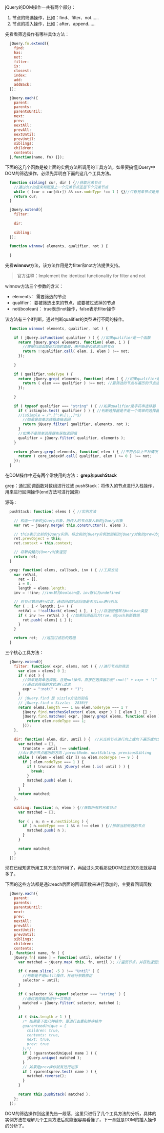 jQuery的DOM操作一共有两个部分：     
1. 节点的筛选操作，比如：find、filter、not……
2. 节点的插入操作，比如：after、append……


先看看筛选操作有哪些具体方法：

```javascript
  jQuery.fn.extend({
    find:
    has:
    not:
    filter:
    is: 
    closest: 
    index:
    add: 
    addBack:		
  });

  jQuery.each({
    parent: 
    parents: 
    parentsUntil: 
    next: 
    prev: 
    nextAll: 
    prevAll: 
    nextUntil: 
    prevUntil:
    siblings: 
    children:
    contents: 
  },function(name, fn) {});
```	

下面的这几个函数是被上面的实例方法所调用的工具方法，如果要搞懂jQuery中DOM的筛选操作，必须先弄明白下面的这几个工具方法。

```javascript
  function sibling( cur, dir ) {//获取兄弟节点
    //通过dir的值来判断是上一个兄弟节点还是下个兄弟节点
    while ( (cur = cur[dir]) && cur.nodeType !== 1 ) {}//只有兄弟节点是元素节点才返回
    return cur;
  }

  jQuery.extend({
    filter:
  
    dir: 
  
    sibling: 
  });
  
  function winnow( elements, qualifier, not ) {
    
  }
```


先看**winnow**方法，该方法作用是为filter和not方法提供支持。    

> 官方注释：Implement the identical functionality for filter and not

winnow方法三个参数的含义：
- elements： 需要筛选的节点
- qualifier： 要被筛选出来的节点，或要被过滤掉的节点
- not(boolean)： true表示not操作，false表示filter操作


该方法有三个if判断，通过判断qualifier的类型进行不同的操作。

```javascript
  function winnow( elements, qualifier, not ) {
    
    if ( jQuery.isFunction( qualifier ) ) { //如果qualifier是一个函数
      return jQuery.grep( elements, function( elem, i ) {
        //根据回调函数返回值的真假，来判断是否过滤当前节点
        return !!qualifier.call( elem, i, elem ) !== not;
      });
  
    }
  
    if ( qualifier.nodeType ) {
      return jQuery.grep( elements, function( elem ) { //如果qualifier是DOM节点
        return ( elem === qualifier ) !== not; //要筛选的节点与遍历的节点进行对比
      });
  
    }
  
    if ( typeof qualifier === "string" ) { //如果qualifier是字符串选择器
      if ( isSimple.test( qualifier ) ) { //判断选择器是不是一个简单的选择器
      //isSimple = /^.[^:#\[\.,]*$/
        //如果是简单选择器直接返回
        return jQuery.filter( qualifier, elements, not );
      }
      //如果不是简单选择器先获取返回值
      qualifier = jQuery.filter( qualifier, elements );
    }
  
    return jQuery.grep( elements, function( elem ) { //不符合以上三种情况
      return ( core_indexOf.call( qualifier, elem ) >= 0 ) !== not;
    });
  }
```

在DOM操作中还有两个常使用的方法： **grep**和**pushStack**

grep：通过回调函数对数组进行过滤
pushStack：将传入的节点进行入栈操作，用来进行回溯操作(end方法可进行回溯)

源码：

```javascript
  pushStack: function( elems ) { //实例方法
    
    // 构造一个新的jQuery对象，把传入的节点放入新的jQuery对象
    var ret = jQuery.merge( this.constructor(), elems );

    // this表示之前的jQuery实例，将之前的jQuery实例放到新的jQuery对象的prevObject属性
    ret.prevObject = this;
    ret.context = this.context;

    // 将新构建的jQuery对象返回
    return ret;
  }

  grep: function( elems, callback, inv ) { //工具方法
    var retVal,
      ret = [],
      i = 0,
      length = elems.length;
    inv = !!inv; //inv转为boolean值，inv默认为undefined

    // 对节点数组进行过滤，通过回调的返回值是否与inv进行对比
    for ( ; i < length; i++ ) {
      retVal = !!callback( elems[ i ], i );//将返回值转为boolean类型
      if ( inv !== retVal ) { //如果回调返回为true，则push到新数组
        ret.push( elems[ i ] );
      }
    }

    return ret;  //返回过滤后的数组
  }
```

三个核心工具方法：

```javascript
  jQuery.extend({
    filter: function( expr, elems, not ) { //进行节点的筛选
      var elem = elems[ 0 ];
      if ( not ) {
        //如果是简单选择器，且是not操作，直接在选择器后面":not(" + expr + ")"
        //通过选择器的方式进行过滤
        expr = ":not(" + expr + ")"; 
      }
      // jQuery.find 是 sizzle方法的别名
      // jQuery.find = Sizzle;  2836行
      return elems.length === 1 && elem.nodeType === 1 ?
        jQuery.find.matchesSelector( elem, expr ) ? [ elem ] : [] :
        jQuery.find.matches( expr, jQuery.grep( elems, function( elem ) {
          return elem.nodeType === 1;
        }));
    },
  
    dir: function( elem, dir, until ) {  //从当前节点进行向上或向下遍历或向父节点遍历
      var matched = [],
        truncate = until !== undefined;
      //dir表示节点遍历的方向：parentNode、nextSibling、previousSibling
      while ( (elem = elem[ dir ]) && elem.nodeType !== 9 ) {
        if ( elem.nodeType === 1 ) {
          if ( truncate && jQuery( elem ).is( until ) ) {
            break;
          }
          matched.push( elem );
        }
      }
      return matched;
    },
  
    sibling: function( n, elem ) {//获取所有的兄弟节点
      var matched = [];
  
      for ( ; n; n = n.nextSibling ) {
        if ( n.nodeType === 1 && n !== elem ) {//排除当前所选的节点
          matched.push( n );
        }
      }
  
      return matched;
    }
  });
```

现在已经知道所用工具方法的作用了，再回过头来看那些DOM过滤的方法就容易多了。

下面的这些方法都是通过each后面的回调函数来进行添加的，主要看回调函数

```javascript
  jQuery.each({
    parent: 
    parents: 
    parentsUntil: 
    next: 
    prev: 
    nextAll: 
    prevAll: 
    nextUntil: 
    prevUntil:
    siblings: 
    children:
    contents: 
  }, function( name, fn ) {
    jQuery.fn[ name ] = function( until, selector ) {
      var matched = jQuery.map( this, fn, until ); //遍历节点，并获取返回的节点
  
      if ( name.slice( -5 ) !== "Until" ) {
        //判断是不是Until操作，并进行参数修正
        selector = until;
      }
  
      if ( selector && typeof selector === "string" ) {
        //通过选择器再进行一次筛选
        matched = jQuery.filter( selector, matched );
      }
  
      if ( this.length > 1 ) {
        /* 如果是下面几种操作，要进行去重和排序操作
        guaranteedUnique = {
          children: true,
          contents: true,
          next: true,
          prev: true
        };*/
        if ( !guaranteedUnique[ name ] ) {
          jQuery.unique( matched );
        }
        // 如果是prev操作就有进行逆序
        if ( rparentsprev.test( name ) ) {
          matched.reverse();
        }
      }
  
      return this.pushStack( matched );
    };
  });
```


DOM的筛选操作到这里先告一段落，这里只进行了几个工具方法的分析，具体的实例方法在理解几个工具方法后就能很容易看懂了，下一章就是DOM的插入操作的分析了。